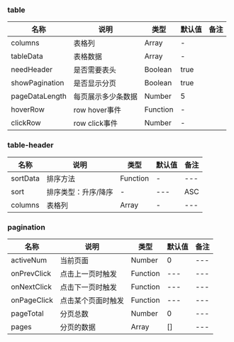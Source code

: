 ### table

| 名称 | 说明 | 类型 | 默认值 | 备注 |
| --- | --- | --- | --- | --- |
| columns | 表格列 | Array | - | |
| tableData | 表格数据 | Array | - | |
| needHeader | 是否需要表头 | Boolean | true | |
| showPagination | 是否显示分页 | Boolean | true | |
| pageDataLength | 每页展示多少条数据 | Number | 5 | |
| hoverRow | row hover事件 | Function | - | |
| clickRow | row click事件| Number | - | |

### table-header

| 名称 | 说明 | 类型 | 默认值 | 备注 |
| --- | --- | --- | --- | --- |
| sortData | 排序方法 | Function | - | --- |
| sort | 排序类型：升序/降序 | - | --- | ASC | DESC |
| columns | 表格列 | Array | - | --- |


### pagination

| 名称 | 说明 | 类型 | 默认值 | 备注 |
| --- | --- | --- | --- | --- |
| activeNum | 当前页面 | Number | 0 | --- |
| onPrevClick | 点击上一页时触发 | Function | --- | --- |
| onNextClick | 点击下一页时触发 | Function | --- | --- |
| onPageClick | 点击某个页面时触发 | Function | --- | --- |
| pageTotal | 分页总数 | Number | 0 | --- |
| pages | 分页的数据 | Array | [] | --- |
